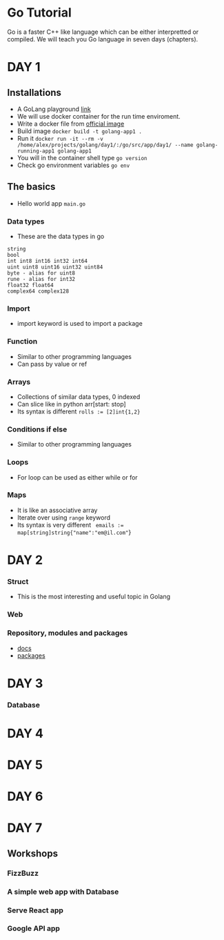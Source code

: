 Go Tutorial
==========

Go is a faster C++ like language which can be either interpretted or compiled.
We will teach you Go language in seven days (chapters).

# DAY 1 
## Installations
- A GoLang playground [link](https://play.golang.org/)
- We will use docker container for the run time enviroment.
- Write a docker file from [official image](https://hub.docker.com/_/golang)
- Build image `docker build -t golang-app1 .`
- Run it `docker run -it --rm -v /home/alex/projects/golang/day1/:/go/src/app/day1/ --name golang-running-app1 golang-app1`
- You will in the container shell type `go version`
- Check go environment variables `go env`

## The basics
- Hello world app `main.go`
### Data types
- These are the data types in go
```
string
bool
int int8 int16 int32 int64
uint uint8 uint16 uint32 uint84
byte - alias for uint8
rune - alias for int32
float32 float64
complex64 complex128

```
### Import
- import keyword is used to import a package
### Function
- Similar to other programming languages
- Can pass by value or ref
### Arrays
- Collections of similar data types, 0 indexed
- Can slice like in python arr[start: stop]
- Its syntax is different `rolls := [2]int{1,2}`
### Conditions if else
- Similar to other programming languages
### Loops
- For loop can be used as either while or for
### Maps
- It is like an associative array
- Iterate over using `range` keyword
- Its syntax is very different ` emails := map[string]string{"name":"em@il.com"`}

# DAY 2
### Struct
- This is the most interesting and useful topic in Golang
### Web

### Repository, modules and packages 
- [docs](https://golang.org/doc/code)
- [packages](https://pkg.go.dev/)

# DAY 3
### Database

# DAY 4
# DAY 5
# DAY 6
# DAY 7
## Workshops
### FizzBuzz
### A simple web app with Database
### Serve React app
### Google API app